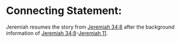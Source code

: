 # Connecting Statement:

Jeremiah resumes the story from [Jeremiah 34:8](../34/08.md) after the background information of [Jeremiah 34:8](../34/08.md)-[Jeremiah 11](./10.md).